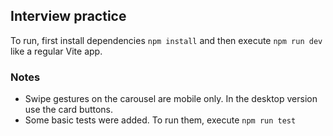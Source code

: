 ## Interview practice 
To run, first install dependencies `npm install` and then execute `npm run dev` like a regular Vite app.

### Notes

 - Swipe gestures on the carousel are mobile only. In the desktop version use the card buttons.
 - Some basic tests were added. To run them, execute `npm run test`

